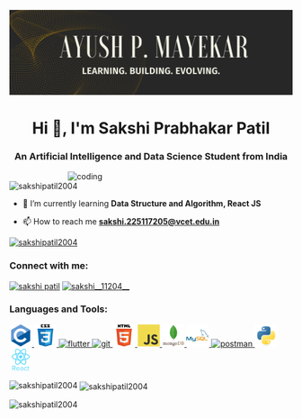 ![logo](https://github.com/AyushMayekar/AyushMayekar/blob/a77cb642194853d434cb84103ff54d1e10abc5d1/AYUSH%20P%20MAYEKAR.png)

<h1 align="center">Hi 👋, I'm Sakshi Prabhakar Patil</h1>
<h3 align="center">An Artificial Intelligence and Data Science Student from India</h3>
<img align="right" alt="coding" width="400" src="https://www.sciencenews.org/wp-content/uploads/2023/04/040823_chatgpt_feat.gif">

<p align="left"> <img src="https://komarev.com/ghpvc/?username=sakshipatil2004&label=Profile%20views&color=0e75b6&style=flat" alt="sakshipatil2004" /> </p>

- 🌱 I’m currently learning **Data Structure and Algorithm, React JS**

- 📫 How to reach me **sakshi.225117205@vcet.edu.in**

<p align="left"> <a href="https://github.com/ryo-ma/github-profile-trophy"><img src="https://github-profile-trophy.vercel.app/?username=sakshipatil2004" alt="sakshipatil2004" /></a> </p>

<h3 align="left">Connect with me:</h3>
<p align="left">
<a href="https://linkedin.com/in/sakshi patil" target="blank"><img align="center" src="https://raw.githubusercontent.com/rahuldkjain/github-profile-readme-generator/master/src/images/icons/Social/linked-in-alt.svg" alt="sakshi patil" height="30" width="40" /></a>
<a href="https://instagram.com/sakshi__11204__" target="blank"><img align="center" src="https://raw.githubusercontent.com/rahuldkjain/github-profile-readme-generator/master/src/images/icons/Social/instagram.svg" alt="sakshi__11204__" height="30" width="40" /></a>
</p>

<h3 align="left">Languages and Tools:</h3>
<p align="left"> <a href="https://www.cprogramming.com/" target="_blank" rel="noreferrer"> <img src="https://raw.githubusercontent.com/devicons/devicon/master/icons/c/c-original.svg" alt="c" width="40" height="40"/> </a> <a href="https://www.w3schools.com/css/" target="_blank" rel="noreferrer"> <img src="https://raw.githubusercontent.com/devicons/devicon/master/icons/css3/css3-original-wordmark.svg" alt="css3" width="40" height="40"/> </a> <a href="https://flutter.dev" target="_blank" rel="noreferrer"> <img src="https://www.vectorlogo.zone/logos/flutterio/flutterio-icon.svg" alt="flutter" width="40" height="40"/> </a> <a href="https://git-scm.com/" target="_blank" rel="noreferrer"> <img src="https://www.vectorlogo.zone/logos/git-scm/git-scm-icon.svg" alt="git" width="40" height="40"/> </a> <a href="https://www.w3.org/html/" target="_blank" rel="noreferrer"> <img src="https://raw.githubusercontent.com/devicons/devicon/master/icons/html5/html5-original-wordmark.svg" alt="html5" width="40" height="40"/> </a> <a href="https://developer.mozilla.org/en-US/docs/Web/JavaScript" target="_blank" rel="noreferrer"> <img src="https://raw.githubusercontent.com/devicons/devicon/master/icons/javascript/javascript-original.svg" alt="javascript" width="40" height="40"/> </a> <a href="https://www.mongodb.com/" target="_blank" rel="noreferrer"> <img src="https://raw.githubusercontent.com/devicons/devicon/master/icons/mongodb/mongodb-original-wordmark.svg" alt="mongodb" width="40" height="40"/> </a> <a href="https://www.mysql.com/" target="_blank" rel="noreferrer"> <img src="https://raw.githubusercontent.com/devicons/devicon/master/icons/mysql/mysql-original-wordmark.svg" alt="mysql" width="40" height="40"/> </a> <a href="https://postman.com" target="_blank" rel="noreferrer"> <img src="https://www.vectorlogo.zone/logos/getpostman/getpostman-icon.svg" alt="postman" width="40" height="40"/> </a> <a href="https://www.python.org" target="_blank" rel="noreferrer"> <img src="https://raw.githubusercontent.com/devicons/devicon/master/icons/python/python-original.svg" alt="python" width="40" height="40"/> </a> <a href="https://reactjs.org/" target="_blank" rel="noreferrer"> <img src="https://raw.githubusercontent.com/devicons/devicon/master/icons/react/react-original-wordmark.svg" alt="react" width="40" height="40"/> </a> </p>

<p><img align="left" src="https://github-readme-stats.vercel.app/api/top-langs?username=sakshipatil2004&show_icons=true&locale=en&layout=compact" alt="sakshipatil2004" /></p>

<p>&nbsp;<img align="center" src="https://github-readme-stats.vercel.app/api?username=sakshipatil2004&show_icons=true&locale=en" alt="sakshipatil2004" /></p>

<p><img align="center" src="https://github-readme-streak-stats.herokuapp.com/?user=sakshipatil2004&" alt="sakshipatil2004" /></p>

